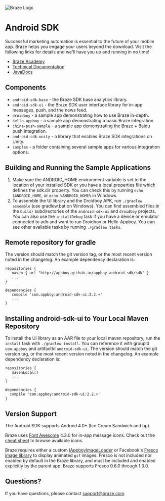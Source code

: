 ![Braze Logo](https://github.com/Appboy/appboy-android-sdk/blob/master/braze-logo.png)

# Android SDK

Successful marketing automation is essential to the future of your mobile app. Braze helps you engage your users beyond the download. Visit the following links for details and we'll have you up and running in no time!

- [Braze Academy](http://www.braze.com/academy "Braze Academy")
- [Technical Documentation](http://documentation.braze.com "Braze Technical Documentation")
- [JavaDocs](http://appboy.github.io/appboy-android-sdk/javadocs/ "Braze Android SDK Class Documentation")

## Components

- `android-sdk-base` - the Braze SDK base analytics library.
- `android-sdk-ui` - the Braze SDK user interface library for in-app messages, push, and the news feed.
- `droidboy` - a sample app demonstrating how to use Braze in-depth.
- `hello-appboy` - a sample app demonstrating a basic Braze integration.
- `china-push-sample` - a sample app demonstrating the Braze + Baidu push integration.
- `android-sdk-unity` - a library that enables Braze SDK integrations on Unity.
- `samples` - a folder containing several sample apps for various integration options.

## Building and Running the Sample Applications

1. Make sure the ANDROID_HOME environment variable is set to the location of your installed SDK or you have a
   local.properties file which defines the sdk.dir property. You can check this by running `echo $ANDROID_HOME`, or
   `echo %ANDROID_HOME%` in Windows.
2. To assemble the UI library and the Droidboy APK, run `./gradlew assemble` (use gradlew.bat on Windows). You can find
   assembled files in the `build/` subdirectories of the `android-sdk-ui` and `droidboy` projects. You can also
   use the `installDebug` task if you have a device or emulator connected to adb and want to run Droidboy or Hello-Appboy.
   You can see other available tasks by running `./gradlew tasks`.

## Remote repository for gradle
The version should match the git version tag, or the most recent version noted in the changelog. An example dependency declaration is:

```
repositories {
   maven { url "http://appboy.github.io/appboy-android-sdk/sdk" }
   ...
}
```

```
dependencies {
   compile 'com.appboy:android-sdk-ui:2.2.+'
   ...
}
```

## Installing android-sdk-ui to Your Local Maven Repository
To install the UI library as an AAR file to your local maven repository, run the `install` task with
`./gradlew install`. You can reference it with groupId `com.appboy` and artifactId `android-sdk-ui`. The version should
match the git version tag, or the most recent version noted in the changelog. An example dependency declaration is:


```
repositories {
   mavenLocal()
   ...
}
```

```
dependencies {
  compile 'com.appboy:android-sdk-ui:2.2.+'
}
```

## Version Support

The Android SDK supports Android 4.0+ (Ice Cream Sandwich and up).

Braze uses [Font Awesome](http://fortawesome.github.io/Font-Awesome/) 4.3.0 for in-app message icons. Check out the [cheat sheet](http://fortawesome.github.io/Font-Awesome/cheatsheet/) to browse available icons.

Braze requires either a custom [IAppboyImageLoader](http://appboy.github.io/appboy-android-sdk/javadocs/com/appboy/IAppboyImageLoader.html) or Facebook's [Fresco image library](https://github.com/facebook/fresco) to display animated `gif` images. Fresco is not included nor enabled by default in the Braze library, and must be included and enabled explicitly by the parent app. Braze supports Fresco 0.6.0 through 1.3.0.

## Questions?

If you have questions, please contact [support@braze.com](mailto:support@braze.com).
